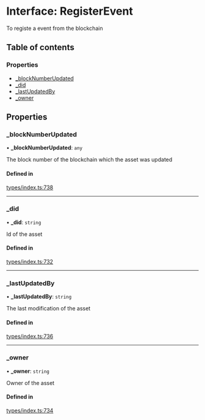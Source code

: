 # Interface: RegisterEvent

To registe a event from the blockchain

## Table of contents

### Properties

- [\_blockNumberUpdated](RegisterEvent.md#_blocknumberupdated)
- [\_did](RegisterEvent.md#_did)
- [\_lastUpdatedBy](RegisterEvent.md#_lastupdatedby)
- [\_owner](RegisterEvent.md#_owner)

## Properties

### \_blockNumberUpdated

• **\_blockNumberUpdated**: `any`

The block number of the blockchain which the asset was updated

#### Defined in

[types/index.ts:738](https://github.com/nevermined-io/react-components/blob/cbb6826/catalog/src/types/index.ts#L738)

___

### \_did

• **\_did**: `string`

Id of the asset

#### Defined in

[types/index.ts:732](https://github.com/nevermined-io/react-components/blob/cbb6826/catalog/src/types/index.ts#L732)

___

### \_lastUpdatedBy

• **\_lastUpdatedBy**: `string`

The last modification of the asset

#### Defined in

[types/index.ts:736](https://github.com/nevermined-io/react-components/blob/cbb6826/catalog/src/types/index.ts#L736)

___

### \_owner

• **\_owner**: `string`

Owner of the asset

#### Defined in

[types/index.ts:734](https://github.com/nevermined-io/react-components/blob/cbb6826/catalog/src/types/index.ts#L734)
